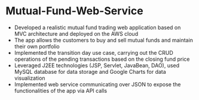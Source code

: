# Mutual-Fund-Web-Service

* Developed a realistic mutual fund trading web application based on MVC architecture and deployed on the AWS cloud
* The app allows the customers to buy and sell mutual funds and maintain their own portfolio
* Implemented the transition day use case, carrying out the CRUD operations of the pending transactions based on the closing fund price
* Leveraged J2EE technologies (JSP, Servlet, JavaBean, DAO), used MySQL database for data storage and Google Charts for data visualization
* Implemented web service communicating over JSON to expose the functionalities of the app via API calls
